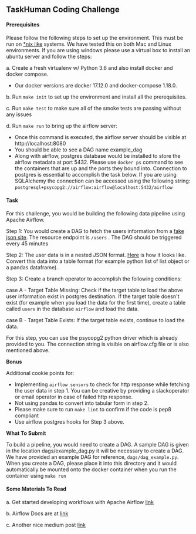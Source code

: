 ## TaskHuman Coding Challenge

#### Prerequisites
Please follow the following steps to set up the environment. This must be run on [*nix like](https://en.wikipedia.org/wiki/Unix-like) systems. We have tested this on both Mac and Linux environments. If you are using windows please use a virtual box to install an ubuntu server and follow the steps:

a. Create a fresh virtualenv w/ Python 3.6 and also install docker and docker compose.
-   Our docker versions are docker 17.12.0 and docker-compose 1.18.0.

b. Run `make init` to set up the environment and install all the prerequisites.

c. Run `make test` to make sure all of the smoke tests are passing without any issues

d. Run `make run` to bring up the airflow server:
* Once this command is executed, the airflow server should be visible at http://localhost:8080
* You should be able to see a DAG name example_dag
* Along with airflow, postgres database would be installed to store the airflow metadata at port 5432. Please use `docker ps` command to see the containers that are up and the ports they bound into. Connection to postgres is essential to accomplish the task below. If you are using SQLAlchemy the connection can be accessed using the following string: `postgresql+psycopg2://airflow:airflow@localhost:5432/airflow`


#### Task
For this challenge, you would be building the following data pipeline using Apache Airflow.

Step 1: You would create a DAG to fetch the users information from a [fake json site](https://jsonplaceholder.typicode.com/). The resource endpoint is `/users` . The DAG should be triggered every 45 minutes

Step 2: The user data is in a nested JSON format. [Here](https://jsonplaceholder.typicode.com/users) is how it looks like.  Convert this data into a table format (for example python list of list object or a pandas dataframe).

Step 3: Create a branch operator to accomplish the following conditions:

case A - Target Table Missing: Check if the target table to load the above user information exist in postgres destination. If the target table doesn't exist (for example when you load the data for the first time), create a table called `users` in the database `airflow` and load the data. 

case B - Target Table Exists: If the target table exists, continue to load the data.
 
 For this step, you can use the psycopg2 python driver which is already provided to you. The connection string is visible on airflow.cfg file or is also mentioned above.
 
**Bonus**

 Additional cookie points for:
*  Implementing `airflow sensors` to check for http response while fetching the user data in step 1. You can be creative by providing a slackoperator or email operator in case of failed http response.
* Not using pandas to convert into tabular form in step 2.
* Please make sure to run `make lint` to confirm if the code is pep8 compliant
* Use airflow postgres hooks for Step 3 above.

**What To Submit**

  
To build a pipeline, you would need to create a DAG. A sample DAG is given in the location dags/example_dag.py it will be necessary to create a DAG. We have provided an example DAG for reference,  `dags/dag_example.py`. 
When you create a DAG, please place it into this directory and it would automatically be mounted onto the docker container when you run the container using `make run`

#### Some Materials To Read

a. Get started developing workflows with Apache Airflow [link](http://michal.karzynski.pl/blog/2017/03/19/developing-workflows-with-apache-airflow/)

b. Airflow Docs are at [link](https://airflow.apache.org/)

c. Another nice medium post [link](https://medium.com/airbnb-engineering/airflow-a-workflow-management-platform-46318b977fd8)

